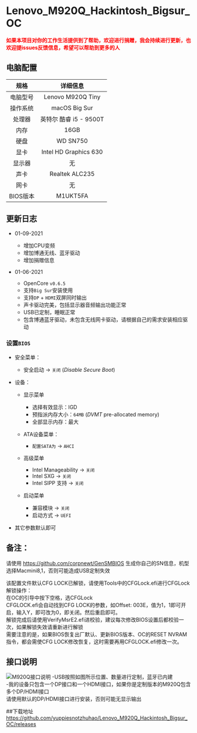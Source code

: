 # Lenovo_M920Q_Hackintosh_Bigsur_OC  
<font color="red">**如果本项目对你的工作生活提供到了帮助，欢迎进行捐赠，我会持续进行更新，也欢迎提issues反馈信息，希望可以帮助到更多的人**</font>

## 电脑配置

|   规格   |                           详细信息                           |
| :------: | :----------------------------------------------------------: |
| 电脑型号 |                      Lenovo M920Q Tiny                       |
| 操作系统 |                        macOS Big Sur                         |
|  处理器  |                    英特尔 酷睿 i5 - 9500T                     |
|   内存   |                             16GB                             |
|   硬盘   |                           WD SN750                           |
|   显卡   |                    Intel HD Graphics 630                     |
|  显示器  |                              无                              |
|   声卡   |                        Realtek ALC235                        |
|   网卡   |                              无                              |
|  BIOS版本|                           M1UKT5FA                           |

## 更新日志

- 01-09-2021  
  - 增加CPU变频  
  - 增加博通无线、蓝牙驱动
  - 增加捐赠信息

- 01-06-2021
  - OpenCore `v0.6.5`
  - 支持`Big Sur`安装使用
  - 支持`DP` + `HDMI`双屏同时输出
  - 声卡驱动完美，包括显示器音频输出功能正常
  - USB已定制，睡眠正常
  - 包含博通蓝牙驱动，未包含无线网卡驱动，请根据自己的需求安装相应驱动

### 设置`BIOS`

- 安全菜单：
  
  - 安全启动 -> `关闭`  (*Disable Secure Boot*)
  
- 设备：
  - 显示菜单  
    - 选择有效显示：IGD  
    - 预指派内存大小：`64MB` (*DVMT* pre-allocated memory)  
    - 全部显示内存：最大
  
  - ATA设备菜单：
    - `配置SATA为` -> `AHCI`  

  - 高级菜单  
    - Intel Manageability -> `关闭`  
    - Intel SXG -> `关闭`  
    - Intel SIPP 支持 -> `关闭`  
  - 启动菜单  
    - 兼容模块 -> `关闭`  
    - 启动方式 -> `UEFI`
  
- 其它参数默认即可

## 备注：

请使用 https://github.com/corpnewt/GenSMBIOS 生成你自己的SN信息，机型选择Macmini8,1，否则可能造成USB定制失效  

该配置文件默认CFG LOCK已解锁，请使用Tools中的CFGLock.efi进行CFGLock解锁操作：  
在OC的引导中按下空格，选CFGLock  
CFGLOCK.efi会自动找到CFG LOCK的参数，如Offset: 003E，值为1，1即可开启，输入Y，即可改为0，即关闭。然后重启即可。  
解锁完成后请使用VerifyMsrE2.efi进校验，建议每次修改BIOS设置后都校验一次，如果解锁失效请重新进行解锁  
需要注意的是，如果BIOS恢复出厂默认、更新BIOS版本、OC的RESET NVRAM指令，都会需使CFG LOCK修改恢复，这时需要再用CFGLOCK.efi修改一次。  

## 接口说明
![M920Q接口说明](./M920Q接口说明.png)
-USB按照如图所示位置、数量进行定制，蓝牙已内建  
-我的设备只包含一个DP接口和一个HDMI接口，如果你是定制版本的M920Q包含多个DP/HDMI接口  
 请使用默认的DP/HDMI接口进行安装，否则可能无显示输出

##下载地址
https://github.com/yuppiesnotzhuhao/Lenovo_M920Q_Hackintosh_Bigsur_OC/releases
